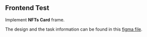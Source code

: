 ## Frontend Test

Implement **NFTs Card** frame.

The design and the task information can be found in this [figma file](https://www.figma.com/file/CFmY7QnCK0MdkQKLjWuUGU/Frontend-Test-(Seacwos)?t=l3E1Klf9QZB90Fpf-1).
